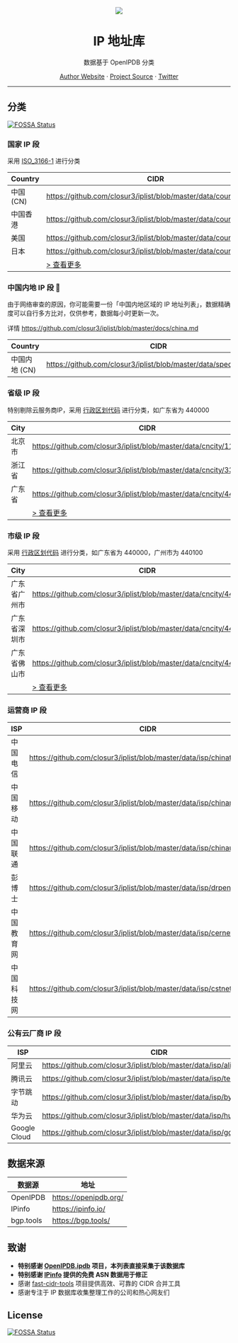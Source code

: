 <p align="center">
<a href="https://github.com/metowolf/iplist">
<img src="https://user-images.githubusercontent.com/2666735/50806883-84930c00-1333-11e9-869e-3c2f2664f154.png" />
</a>
</p>

<h1 align="center">IP 地址库</h1>

<p align="center">数据基于 OpenIPDB 分类</p>

<p align=center>
<a href="https://i-meto.com/">Author Website</a> ·
<a href="https://github.com/metowolf/iplist">Project Source</a> ·
<a href="https://twitter.com/metowolf">Twitter</a>
</p>

***

## 分类
[![FOSSA Status](https://app.fossa.com/api/projects/git%2Bgithub.com%2Fmetowolf%2Fiplist.svg?type=shield)](https://app.fossa.com/projects/git%2Bgithub.com%2Fmetowolf%2Fiplist?ref=badge_shield)


### 国家 IP 段

采用 [ISO_3166-1](https://zh.wikipedia.org/wiki/ISO_3166-1%E4%BA%8C%E4%BD%8D%E5%AD%97%E6%AF%8D%E4%BB%A3%E7%A0%81) 进行分类

|Country|CIDR|
|---|---|
|中国 (CN)|https://github.com/closur3/iplist/blob/master/data/country/CN.txt|
|中国香港|https://github.com/closur3/iplist/blob/master/data/country/HK.txt|
|美国|https://github.com/closur3/iplist/blob/master/data/country/US.txt|
|日本|https://github.com/closur3/iplist/blob/master/data/country/JP.txt|
||[ > 查看更多](https://github.com/closur3/iplist/blob/master/docs/country.md)|

### 中国内地 IP 段 🌟

由于网络审查的原因，你可能需要一份「中国内地区域的 IP 地址列表」，数据精确度可以自行多方比对，仅供参考，数据每小时更新一次。

详情 https://github.com/closur3/iplist/blob/master/docs/china.md

|Country|CIDR|
|---|---|
|中国内地 (CN)|https://github.com/closur3/iplist/blob/master/data/special/china.txt|

### 省级 IP 段

特别剔除云服务商IP，采用 [行政区划代码](http://www.mca.gov.cn/article/sj/xzqh/2019/201901-06/201906211048.html) 进行分类，如广东省为 440000

|City|CIDR|
|---|---|
|北京市|https://github.com/closur3/iplist/blob/master/data/cncity/110000.txt|
|浙江省|https://github.com/closur3/iplist/blob/master/data/cncity/330000.txt|
|广东省|https://github.com/closur3/iplist/blob/master/data/cncity/440000.txt|
||[ > 查看更多](https://github.com/closur3/iplist/blob/master/docs/cncity.md)|

### 市级 IP 段

采用 [行政区划代码](http://www.mca.gov.cn/article/sj/xzqh/2019/201901-06/20190203221738.html) 进行分类，如广东省为 440000，广州市为 440100

|City|CIDR|
|---|---|
|广东省广州市|https://github.com/closur3/iplist/blob/master/data/cncity/440100.txt|
|广东省深圳市|https://github.com/closur3/iplist/blob/master/data/cncity/440300.txt|
|广东省佛山市|https://github.com/closur3/iplist/blob/master/data/cncity/440600.txt|
||[ > 查看更多](https://github.com/closur3/iplist/blob/master/docs/cncity.md)|

### 运营商 IP 段

|ISP|CIDR|
|---|---|
|中国电信|https://github.com/closur3/iplist/blob/master/data/isp/chinatelecom.txt|
|中国移动|https://github.com/closur3/iplist/blob/master/data/isp/chinamobile.txt|
|中国联通|https://github.com/closur3/iplist/blob/master/data/isp/chinaunicom.txt|
|彭博士|https://github.com/closur3/iplist/blob/master/data/isp/drpeng.txt|
|中国教育网|https://github.com/closur3/iplist/blob/master/data/isp/cernet.txt|
|中国科技网|https://github.com/closur3/iplist/blob/master/data/isp/cstnet.txt|

### 公有云厂商 IP 段

|ISP|CIDR|
|---|---|
|阿里云|https://github.com/closur3/iplist/blob/master/data/isp/aliyun.txt|
|腾讯云|https://github.com/closur3/iplist/blob/master/data/isp/tencent.txt|
|字节跳动|https://github.com/closur3/iplist/blob/master/data/isp/bytedance.txt|
|华为云|https://github.com/closur3/iplist/blob/master/data/isp/huawei.txt|
|Google Cloud|https://github.com/closur3/iplist/blob/master/data/isp/googlecloud.txt|

## 数据来源

|数据源|地址|
|---|---|
|OpenIPDB|https://openipdb.org/|
|IPinfo|https://ipinfo.io/|
|bgp.tools|https://bgp.tools/|


## 致谢

 - **特别感谢 [OpenIPDB.ipdb](https://www.npmjs.com/package/openipdb.ipdb) 项目，本列表直接采集于该数据库**
 - **特别感谢 [IPinfo](https://ipinfo.io) 提供的免费 ASN 数据用于修正**
 - 感谢 [fast-cidr-tools](https://github.com/SukkaW/fast-cidr-tools) 项目提供高效、可靠的 CIDR 合并工具
 - 感谢专注于 IP 数据库收集整理工作的公司和热心网友们


## License
[![FOSSA Status](https://app.fossa.com/api/projects/git%2Bgithub.com%2Fmetowolf%2Fiplist.svg?type=large)](https://app.fossa.com/projects/git%2Bgithub.com%2Fmetowolf%2Fiplist?ref=badge_large)

